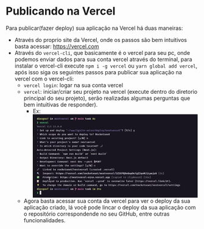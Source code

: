 # Publicando na Vercel
Para publicar(fazer deploy) sua aplicação na Vercel há duas maneiras:

* Através do proprio site da Vercel, onde os passos são bem intuitivos basta acessar: https://vercel.com
* Através do `vercel-cli`, que basicamente é o vercel para seu pc, onde podemos enviar dados para sua conta vercel através do terminal, para instalar o vercel-cli execute `npm i -g vercel` ou `yarn global add vercel`, após isso siga os seguintes passos para publicar sua aplicação na vercel com o vercel-cli:
    - `vercel login`: logar na sua conta vercel
    - `vercel`: iniciar/criar seu projeto na vercel (execute dentro do diretorio principal do seu projeto), serão realizadas algumas perguntas que bem intuitivas de responder).
        - Ex: <img src="./assets/Vercel-setup.jpg" style="display: block;"/>
    - Agora basta acessar sua conta da vercel para ver o deploy da sua aplicação criado, lá você pode lincar o deploy da sua aplicação com o repositório correspondende no seu GitHub, entre outras funcionalidades.